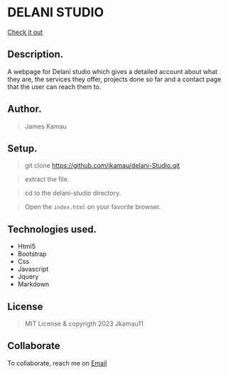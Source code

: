 
# DELANI STUDIO
[Check it out](https://jkamau11.github.io/delani-Studio/.)
​
## Description.
A webpage for Delani studio which gives a detailed account about what they are, the services they offer, projects done so far and a contact page that the user can reach them to.
​
## Author.
 > James Kamau
​
 ## Setup.
 > git clone https://github.com/jkamau/delani-Studio.git
 
 > extract the file.
 
 > cd to the delani-studio directory.
 
 > Open the ``index.html`` on your favorite browser.
​
## Technologies used.
  * Html5
  * Bootstrap
  * Css
  * Javascript
  * Jquery
  * Markdown
​
## License
> MIT License & copyrigth 2023 Jkamau11
​
## Collaborate
To collaborate, reach me on [Email](machariajames556@gmail.com)